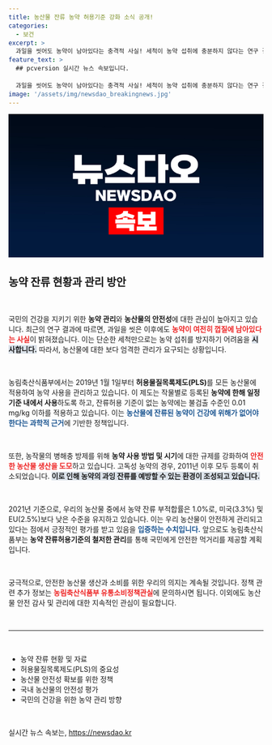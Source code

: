 ```yaml
---
title: 농산물 잔류 농약 허용기준 강화 소식 공개!
categories:
  - 보건
excerpt: >
  과일을 씻어도 농약이 남아있다는 충격적 사실! 세척이 농약 섭취에 충분하지 않다는 연구 결과에 정부는 어떻게 대응하고 있을까요? 안전한 먹거리에 대한 진실을 밝혀보세요!
feature_text: >
  ## pcversion 실시간 뉴스 속보입니다.

  과일을 씻어도 농약이 남아있다는 충격적 사실! 세척이 농약 섭취에 충분하지 않다는 연구 결과에 정부는 어떻게 대응하고 있을까요? 안전한 먹거리에 대한 진실을 밝혀보세요!
image: '/assets/img/newsdao_breakingnews.jpg'
---
```


<p><img src="/assets/img/newsdao_breakingnews.jpg" alt="pcversion 속보" /></p>

<h2 data-ke-size="size26">농약 잔류 현황과 관리 방안</h2>

<p data-ke-size="size16">&nbsp;</p>

<p>국민의 건강을 지키기 위한 <b>농약 관리</b>와 <b>농산물의 안전성</b>에 대한 관심이 높아지고 있습니다. 최근의 연구 결과에 따르면, 과일을 씻은 이후에도 <b><span style="color: #ee2323;">농약이 여전히 껍질에 남아있다는 사실</span></b>이 밝혀졌습니다. 이는 단순한 세척만으로는 농약 섭취를 방지하기 어려움을 <b><span style="background-color: #21538527;">시사합니다.</span></b> 따라서, 농산물에 대한 보다 엄격한 관리가 요구되는 상황입니다.</p>

<p data-ke-size="size16">&nbsp;</p>

<p>농림축산식품부에서는 2019년 1월 1일부터 <b>허용물질목록제도(PLS)</b>를 모든 농산물에 적용하여 농약 사용을 관리하고 있습니다. 이 제도는 작물별로 등록된 <b>농약에 한해 일정 기준 내에서 사용</b>하도록 하고, 잔류허용 기준이 없는 농약에는 불검출 수준인 0.01 mg/kg 이하를 적용하고 있습니다. 이는 <b><span style="color: #1a5490;">농산물에 잔류된 농약이 건강에 위해가 없어야 한다는 과학적 근거</span></b>에 기반한 정책입니다.</p>

<p data-ke-size="size16">&nbsp;</p>

<p>또한, 농작물의 병해충 방제를 위해 <b>농약 사용 방법 및 시기</b>에 대한 규제를 강화하여 <b><span style="color: #ee2323;">안전한 농산물 생산을 도모</span></b>하고 있습니다. 고독성 농약의 경우, 2011년 이후 모두 등록이 취소되었습니다. <b><span style="background-color: #21538527;">이로 인해 농약의 과잉 잔류를 예방할 수 있는 환경이 조성되고 있습니다.</span></b> </p>

<p data-ke-size="size16">&nbsp;</p>

<p>2021년 기준으로, 우리의 농산물 중에서 농약 잔류 부적합률은 1.0%로, 미국(3.3%) 및 EU(2.5%)보다 낮은 수준을 유지하고 있습니다. 이는 우리 농산물이 안전하게 관리되고 있다는 점에서 긍정적인 평가를 받고 있음을 <b><span style="color: #1a5490;">입증하는 수치입니다.</span></b> 앞으로도 농림축산식품부는 <b>농약 잔류허용기준의 철저한 관리</b>를 통해 국민에게 안전한 먹거리를 제공할 계획입니다.</p>

<p data-ke-size="size16">&nbsp;</p>

<p>궁극적으로, 안전한 농산물 생산과 소비를 위한 우리의 의지는 계속될 것입니다. 정책 관련 추가 정보는 <b><span style="color: #ee2323;">농림축산식품부 유통소비정책관실</span></b>에 문의하시면 됩니다. 이외에도 농산물 안전 감사 및 관리에 대한 지속적인 관심이 필요합니다.</p>

<p data-ke-size="size16">&nbsp;</p>

<hr/>

<p data-ke-size="size16">&nbsp;</p>

<ul>
  <li>농약 잔류 현황 및 자료</li>
  <li>허용물질목록제도(PLS)의 중요성</li>
  <li>농산물 안전성 확보를 위한 정책</li>
  <li>국내 농산물의 안전성 평가</li>
  <li>국민의 건강을 위한 농약 관리 방향</li>
</ul>

<p data-ke-size="size16">&nbsp;</p>
실시간 뉴스 속보는, <a href="https://newsdao.kr" rel="dofollow">https://newsdao.kr</a>


